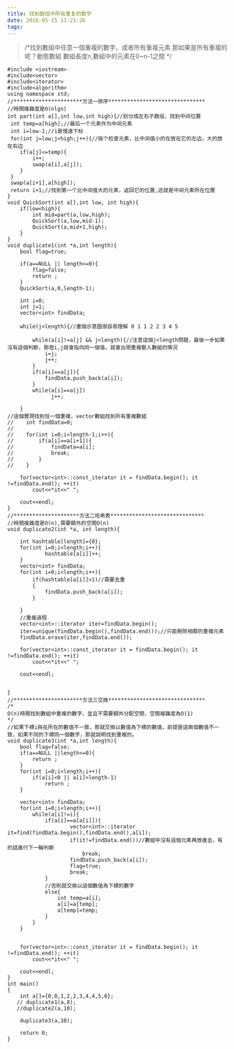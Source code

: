 ```yaml
---
title: 找到数组中所有重复的数字
date: 2016-05-15 11:21:26
tags:
---
```


> /*找到數組中任意一個重複的數字，或者所有重複元素 那如果是所有重複的呢？動態數組 數組長度n,數組中的元素在0~n-1之間
> */

    #include <iostream>
    #include<vector>
    #include<iterator>
    #include<algorithm>
    using namespace std;
    //**********************方法一排序*******************************
    //時間複雜度是O(nlgn)
    int part(int a[],int low,int high){//划分成左右子数组，找到中间位置
     int temp=a[high];//最后一个元素作为中间元素
     int i=low-1;//i是慢速下标
     for(int j=low;j<high;j++){//挨个检查元素，比中间值小的在放在它的左边，大的放在右边
        if(a[j]<=temp){
            i++;
            swap(a[i],a[j]);
        }
     }
     swap(a[i+1],a[high]);
     return i+1;//找到第一个比中间值大的元素，返回它的位置,这就是中间元素所在位置
    }
    void QuickSort(int a[],int low, int high){
        if(low<high){
            int mid=part(a,low,high);
            QuickSort(a,low,mid-1);
            QuickSort(a,mid+1,high);
        }
    }
    void duplicate1(int *a,int length){
        bool flag=true;
    
        if(a==NULL || length<=0){
            flag=false;
            return ;
        }
        QuickSort(a,0,length-1);
    
        int i=0;
        int j=1;
        vector<int> findData;
    
        while(j<length){//畫個示意圖很容易理解 0 1 1 2 2 3 4 5
    
            while(a[i]!=a[j] && j<length){//注意這個j<length問題，最後一步如果沒有這個判斷，那麼i,j就會指向同一個值，就會出現重複壓入數組的情況
                i=j;
                j++;
            }
            if(a[i]==a[j]){
                findData.push_back(a[i]);
            }
            while(a[i]==a[j])
                  j++;
    
        }
    //這個實現找到任一個重複，vector數組找到所有重複數組
    //    int findData=0;
    //
    //    for(int i=0;i<length-1;i++){
    //        if(a[i]==a[i+1]){
    //            findData=a[i];
    //            break;
    //        }
    //    }
    
        for(vector<int>::const_iterator it = findData.begin(); it !=findData.end(); ++it)
            cout<<*it<<" ";
    
        cout<<endl;
    }
    //*********************方法二哈希表******************************
    //時間複雜度是O(n),需要額外的空間O(n)
    void duplicate2(int *a, int length){
    
        int hashtable[length]={0};
        for(int i=0;i<length;i++){
                hashtable[a[i]]++;
        }
        vector<int> findData;
        for(int i=0;i<length;i++){
            if(hashtable[a[i]]>1)//需要去重
            {
                findData.push_back(a[i]);
            }
    
        }
        //重複過程
        vector<int>::iterator iter=findData.begin();
        iter=unique(findData.begin(),findData.end());//只能刪除相鄰的重複元素
        findData.erase(iter,findData.end());
    
        for(vector<int>::const_iterator it = findData.begin(); it !=findData.end(); ++it)
            cout<<*it<<" ";
    
        cout<<endl;
    
    
    }
    //**********************方法三交換*******************************
    /*
    O(n)時間找到數組中重複的數字，並且不需要額外分配空間，空間複雜度為O(1)
    */
    //如果下標i與在所在的數值不一致，那就交換以數值為下標的數值，前提是這兩個數值不一致，如果不同的下標同一個數字，那就說明找到重複的。
    void duplicate3(int *a,int length){
        bool flag=false;
        if(a==NULL ||length<=0){
            return ;
        }
        for(int i=0;i<length;i++){
            if(a[i]<0 || a[i]>length-1)
                return ;
        }
    
        vector<int> findData;
        for(int i=0;i<length;i++){
            while(a[i]!=i){
                if(a[i]==a[a[i]]){
                        vector<int>::iterator it=find(findData.begin(),findData.end(),a[i]);
                        if(it!=findData.end())//數組中沒有這個元素再放進去，有的話進行下一輪判斷
                            break;
                        findData.push_back(a[i]);
                        flag=true;
                        break;
                }
                //否則就交換以這個數值為下標的數字
                else{
                    int temp=a[i];
                    a[i]=a[temp];
                    a[temp]=temp;
                }
            }
        }
    
    
        for(vector<int>::const_iterator it = findData.begin(); it !=findData.end(); ++it)
            cout<<*it<<" ";
    
        cout<<endl;
    }
    int main()
    {
        int a[]={0,0,1,2,2,3,4,4,5,6};
       // duplicate1(a,8);
       //duplicate2(a,10);
    
        duplicate3(a,10);
    
        return 0;
    }

